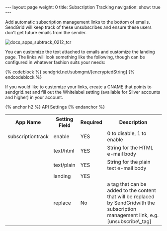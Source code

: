 --- layout: page weight: 0 title: Subscription Tracking navigation:
show: true ---

Add automatic subscription management links to the bottom of emails.
SendGrid will keep track of these unsubscribes and ensure these users
don't get future emails from the sender.

![]({{root_url}}/images/subscription_tracking.png "docs_apps_subtrack_0212_tcr")

You can customize the text attached to emails and customize the landing
page. The links will look something like the following, though can be
configured in whatever fashion suits your needs:

{% codeblock %}
sendgrid.net/submgmt/[encryptedString]
{% endcodeblock %}

If you would like to customize your links, create a CNAME that points to
sendgrid.net and fill out the Whitelabel setting (available for Silver
accounts and higher) in your account.

{% anchor h2 %} API Settings {% endanchor %}

<table class="table table-bordered table-striped">
   <tbody>
      <tr>
         <th>App Name</th>
         <th>Setting Field</th>
         <th>Required</th>
         <th>Description</th>
      </tr>
      <tr>
         <td>subscriptiontrack</td>
         <td>enable</td>
         <td>YES</td>
         <td>0 to disable, 1 to enable</td>
      </tr>
      <tr>
         <td/>
         <td>text/html</td>
         <td>YES</td>
         <td>String for the HTML e-mail body</td>
      </tr>
      <tr>
         <td/>
         <td>text/plain</td>
         <td>YES</td>
         <td>String for the plain text e-mail body</td>
      </tr>
      <tr>
         <td/>
         <td>landing</td>
         <td>YES</td>
         <td/>
      </tr>
      <tr>
         <td/>
         <td>replace</td>
         <td>No</td>
         <td>a tag that can be added to the content that will be replaced by SendGridwith the subscription management link, e.g. [unsubscribe\_tag]</td>
      </tr>
   </tbody>
</table>


